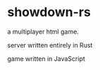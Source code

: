 # showdown-rs
a multiplayer html game.

server written entirely in Rust

game written in JavaScript
